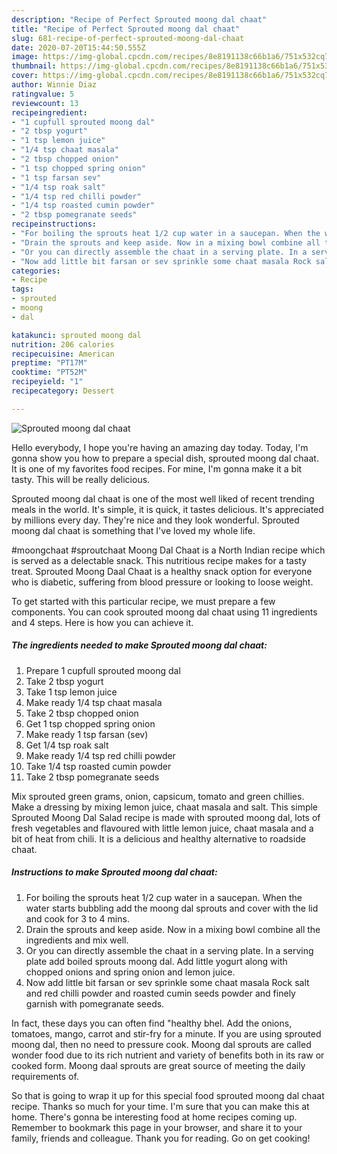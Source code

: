 ```yaml
---
description: "Recipe of Perfect Sprouted moong dal chaat"
title: "Recipe of Perfect Sprouted moong dal chaat"
slug: 681-recipe-of-perfect-sprouted-moong-dal-chaat
date: 2020-07-20T15:44:50.555Z
image: https://img-global.cpcdn.com/recipes/8e8191138c66b1a6/751x532cq70/sprouted-moong-dal-chaat-recipe-main-photo.jpg
thumbnail: https://img-global.cpcdn.com/recipes/8e8191138c66b1a6/751x532cq70/sprouted-moong-dal-chaat-recipe-main-photo.jpg
cover: https://img-global.cpcdn.com/recipes/8e8191138c66b1a6/751x532cq70/sprouted-moong-dal-chaat-recipe-main-photo.jpg
author: Winnie Diaz
ratingvalue: 5
reviewcount: 13
recipeingredient:
- "1 cupfull sprouted moong dal"
- "2 tbsp yogurt"
- "1 tsp lemon juice"
- "1/4 tsp chaat masala"
- "2 tbsp chopped onion"
- "1 tsp chopped spring onion"
- "1 tsp farsan sev"
- "1/4 tsp roak salt"
- "1/4 tsp red chilli powder"
- "1/4 tsp roasted cumin powder"
- "2 tbsp pomegranate seeds"
recipeinstructions:
- "For boiling the sprouts heat 1/2 cup water in a saucepan. When the water starts bubbling add the moong dal sprouts and cover with the lid and cook for 3 to 4 mins."
- "Drain the sprouts and keep aside. Now in a mixing bowl combine all the ingredients and mix well."
- "Or you can directly assemble the chaat in a serving plate. In a serving plate add boiled sprouts moong dal. Add little yogurt along with chopped onions and spring onion and lemon juice."
- "Now add little bit farsan or sev sprinkle some chaat masala Rock salt and red chilli powder and roasted cumin seeds powder and finely garnish with pomegranate seeds."
categories:
- Recipe
tags:
- sprouted
- moong
- dal

katakunci: sprouted moong dal 
nutrition: 206 calories
recipecuisine: American
preptime: "PT17M"
cooktime: "PT52M"
recipeyield: "1"
recipecategory: Dessert

---
```



![Sprouted moong dal chaat](https://img-global.cpcdn.com/recipes/8e8191138c66b1a6/751x532cq70/sprouted-moong-dal-chaat-recipe-main-photo.jpg)

Hello everybody, I hope you're having an amazing day today. Today, I'm gonna show you how to prepare a special dish, sprouted moong dal chaat. It is one of my favorites food recipes. For mine, I'm gonna make it a bit tasty. This will be really delicious.

Sprouted moong dal chaat is one of the most well liked of recent trending meals in the world. It's simple, it is quick, it tastes delicious. It's appreciated by millions every day. They're nice and they look wonderful. Sprouted moong dal chaat is something that I've loved my whole life.

#moongchaat #sproutchaat Moong Dal Chaat is a North Indian recipe which is served as a delectable snack. This nutritious recipe makes for a tasty treat. Sprouted Moong Daal Chaat is a healthy snack option for everyone who is diabetic, suffering from blood pressure or looking to loose weight.


To get started with this particular recipe, we must prepare a few components. You can cook sprouted moong dal chaat using 11 ingredients and 4 steps. Here is how you can achieve it.

<!--inarticleads1-->

##### The ingredients needed to make Sprouted moong dal chaat:

1. Prepare 1 cupfull sprouted moong dal
1. Take 2 tbsp yogurt
1. Take 1 tsp lemon juice
1. Make ready 1/4 tsp chaat masala
1. Take 2 tbsp chopped onion
1. Get 1 tsp chopped spring onion
1. Make ready 1 tsp farsan (sev)
1. Get 1/4 tsp roak salt
1. Make ready 1/4 tsp red chilli powder
1. Take 1/4 tsp roasted cumin powder
1. Take 2 tbsp pomegranate seeds


Mix sprouted green grams, onion, capsicum, tomato and green chillies. Make a dressing by mixing lemon juice, chaat masala and salt. This simple Sprouted Moong Dal Salad recipe is made with sprouted moong dal, lots of fresh vegetables and flavoured with little lemon juice, chaat masala and a bit of heat from chili. It is a delicious and healthy alternative to roadside chaat. 

<!--inarticleads2-->

##### Instructions to make Sprouted moong dal chaat:

1. For boiling the sprouts heat 1/2 cup water in a saucepan. When the water starts bubbling add the moong dal sprouts and cover with the lid and cook for 3 to 4 mins.
1. Drain the sprouts and keep aside. Now in a mixing bowl combine all the ingredients and mix well.
1. Or you can directly assemble the chaat in a serving plate. In a serving plate add boiled sprouts moong dal. Add little yogurt along with chopped onions and spring onion and lemon juice.
1. Now add little bit farsan or sev sprinkle some chaat masala Rock salt and red chilli powder and roasted cumin seeds powder and finely garnish with pomegranate seeds.


In fact, these days you can often find &#34;healthy bhel. Add the onions, tomatoes, mango, carrot and stir-fry for a minute. If you are using sprouted moong dal, then no need to pressure cook. Moong dal sprouts are called wonder food due to its rich nutrient and variety of benefits both in its raw or cooked form. Moong daal sprouts are great source of meeting the daily requirements of. 

So that is going to wrap it up for this special food sprouted moong dal chaat recipe. Thanks so much for your time. I'm sure that you can make this at home. There's gonna be interesting food at home recipes coming up. Remember to bookmark this page in your browser, and share it to your family, friends and colleague. Thank you for reading. Go on get cooking!
